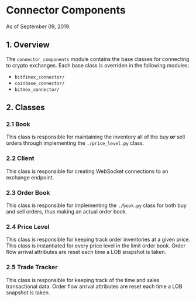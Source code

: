 # Connector Components
As of September 09, 2019.

## 1. Overview
The `connector_components` module contains the base classes for 
connecting to crypto exchanges. Each base class is overriden in the 
following modules:
- `bitfinex_connector/`
- `coinbase_connector/`
- `bitmex_connector/`


## 2. Classes

### 2.1 Book
This class is responsible for maintaining the inventory all of the buy
**or** sell orders through implementing the `./price_level.py` class.

### 2.2 Client
This class is responsible for creating WebSocket connections to an 
exchange endpoint.

### 2.3 Order Book
This class is responsible for implementing the `./book.py` class for 
both buy and sell orders, thus making an actual order book.

### 2.4 Price Level
This class is responsible for keeping track order inventories at a given
price. This class is instantiated for every price level in the limit
order book. Order flow arrival attributes are reset each time a LOB
snapshot is taken.

### 2.5 Trade Tracker
This class is responsible for keeping track of the time and sales
transactional data. Order flow arrival attributes are reset each time a
LOB snapshot is taken.
